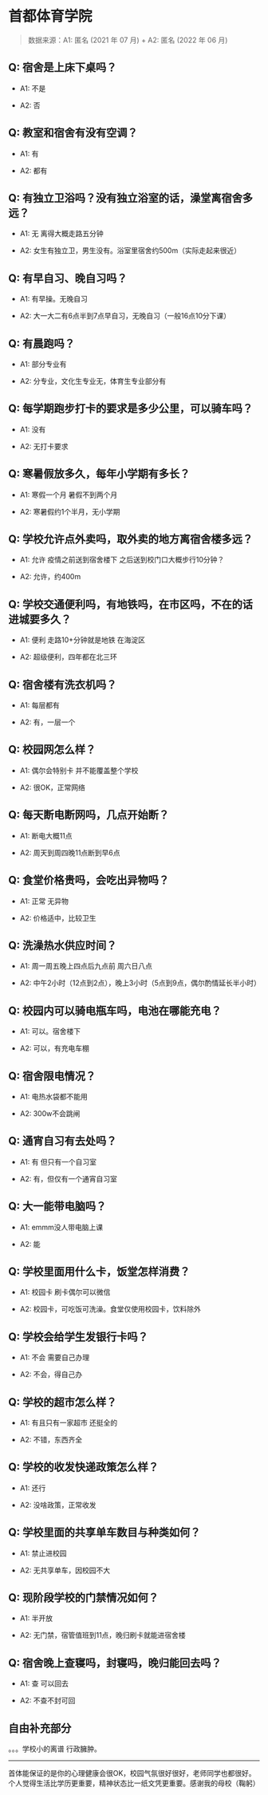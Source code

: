 # 首都体育学院

> 数据来源：A1: 匿名 (2021 年 07 月) + A2: 匿名 (2022 年 06 月)

## Q: 宿舍是上床下桌吗？

- A1: 不是

- A2: 否

## Q: 教室和宿舍有没有空调？

- A1: 有

- A2: 都有

## Q: 有独立卫浴吗？没有独立浴室的话，澡堂离宿舍多远？

- A1: 无 离得大概走路五分钟

- A2: 女生有独立卫，男生没有。浴室里宿舍约500m（实际走起来很近）

## Q: 有早自习、晚自习吗？

- A1: 有早操。无晚自习

- A2: 大一大二有6点半到7点早自习，无晚自习（一般16点10分下课）

## Q: 有晨跑吗？

- A1: 部分专业有

- A2: 分专业，文化生专业无，体育生专业部分有

## Q: 每学期跑步打卡的要求是多少公里，可以骑车吗？

- A1: 没有

- A2: 无打卡要求

## Q: 寒暑假放多久，每年小学期有多长？

- A1: 寒假一个月 暑假不到两个月

- A2: 寒暑假约1个半月，无小学期

## Q: 学校允许点外卖吗，取外卖的地方离宿舍楼多远？

- A1: 允许 疫情之前送到宿舍楼下 之后送到校门口大概步行10分钟？

- A2: 允许，约400m

## Q: 学校交通便利吗，有地铁吗，在市区吗，不在的话进城要多久？

- A1: 便利 走路10+分钟就是地铁 在海淀区

- A2: 超级便利，四年都在北三环

## Q: 宿舍楼有洗衣机吗？

- A1: 每层都有

- A2: 有，一层一个

## Q: 校园网怎么样？

- A1: 偶尔会特别卡 并不能覆盖整个学校

- A2: 很OK，正常网络

## Q: 每天断电断网吗，几点开始断？

- A1: 断电大概11点

- A2: 周天到周四晚11点断到早6点

## Q: 食堂价格贵吗，会吃出异物吗？

- A1: 正常 无异物

- A2: 价格适中，比较卫生

## Q: 洗澡热水供应时间？

- A1: 周一周五晚上四点后九点前  周六日八点

- A2: 中午2小时（12点到2点），晚上3小时（5点到9点，偶尔酌情延长半小时）

## Q: 校园内可以骑电瓶车吗，电池在哪能充电？

- A1: 可以。宿舍楼下

- A2: 可以，有充电车棚

## Q: 宿舍限电情况？

- A1: 电热水袋都不能用

- A2: 300w不会跳闸

## Q: 通宵自习有去处吗？

- A1: 有 但只有一个自习室

- A2: 有，但仅有一个通宵自习室

## Q: 大一能带电脑吗？

- A1: emmm没人带电脑上课

- A2: 能

## Q: 学校里面用什么卡，饭堂怎样消费？

- A1: 校园卡 刷卡偶尔可以微信

- A2: 校园卡，可吃饭可洗澡。食堂仅使用校园卡，饮料除外

## Q: 学校会给学生发银行卡吗？

- A1: 不会 需要自己办理

- A2: 不会，得自己办

## Q: 学校的超市怎么样？

- A1: 有且只有一家超市 还挺全的

- A2: 不错，东西齐全

## Q: 学校的收发快递政策怎么样？

- A1: 还行

- A2: 没啥政策，正常收发

## Q: 学校里面的共享单车数目与种类如何？

- A1: 禁止进校园

- A2: 无共享单车，因校园不大

## Q: 现阶段学校的门禁情况如何？

- A1: 半开放

- A2: 无门禁，宿管值班到11点，晚归刷卡就能进宿舍楼

## Q: 宿舍晚上查寝吗，封寝吗，晚归能回去吗？

- A1: 查 可以回去

- A2: 不查不封可回

## 自由补充部分

。。。学校小的离谱 行政臃肿。

***

首体能保证的是你的心理健康会很OK，校园气氛很好很好，老师同学也都很好。个人觉得生活比学历更重要，精神状态比一纸文凭更重要。感谢我的母校（鞠躬）